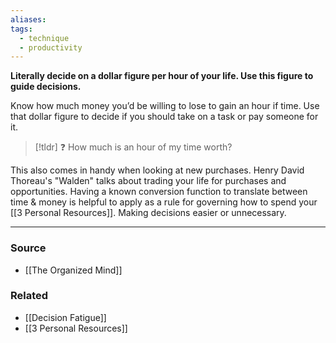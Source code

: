 ```yaml
---
aliases: 
tags:
  - technique
  - productivity
---
```

**Literally decide on a dollar figure per hour of your life. Use this figure to guide decisions.**

Know how much money you’d be willing to lose to gain an hour if time. Use that dollar figure to decide if you should take on a task or pay someone for it. 

> [!tldr] ❓ How much is an hour of my time worth?

This also comes in handy when looking at new purchases. Henry David Thoreau's "Walden" talks about trading your life for purchases and opportunities. Having a known conversion function to translate between time & money is helpful to apply as a rule for governing how to spend your [[3 Personal Resources]]. Making decisions easier or unnecessary. 

---

### Source
- [[The Organized Mind]]

### Related
- [[Decision Fatigue]]
- [[3 Personal Resources]]